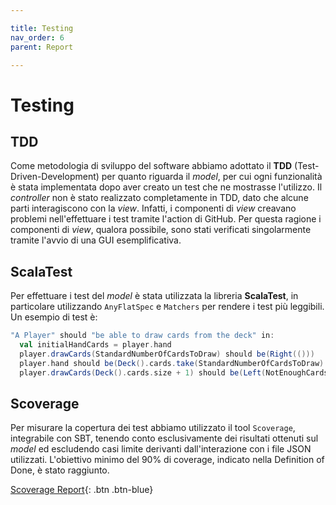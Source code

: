 ```yaml
---

title: Testing
nav_order: 6
parent: Report

---
```


# Testing

## TDD

Come metodologia di sviluppo del software abbiamo adottato il **TDD** (Test-Driven-Development) per quanto riguarda il
*model*, per cui ogni funzionalità è stata implementata dopo aver creato un test che ne mostrasse l'utilizzo. Il
*controller* non è stato realizzato completamente in TDD, dato che alcune parti interagiscono con la *view*. Infatti, i
componenti di *view* creavano problemi nell'effettuare i test tramite l'action di GitHub. Per questa ragione i
componenti di *view*, qualora possibile, sono stati verificati singolarmente tramite l'avvio di una GUI esemplificativa.

## ScalaTest

Per effettuare i test del *model* è stata utilizzata la libreria **ScalaTest**, in particolare utilizzando `AnyFlatSpec`
e `Matchers` per rendere i test più leggibili. Un esempio di test è:
```scala 3
"A Player" should "be able to draw cards from the deck" in:
  val initialHandCards = player.hand
  player.drawCards(StandardNumberOfCardsToDraw) should be(Right(()))
  player.hand should be(Deck().cards.take(StandardNumberOfCardsToDraw) ++: initialHandCards)
  player.drawCards(Deck().cards.size + 1) should be(Left(NotEnoughCardsInTheDeck))
```

## Scoverage

Per misurare la copertura dei test abbiamo utilizzato il tool `Scoverage`, integrabile con SBT, tenendo conto
esclusivamente dei risultati ottenuti sul *model* ed escludendo casi limite derivanti dall'interazione con i file JSON
utilizzati. L'obiettivo minimo del 90% di coverage, indicato nella Definition of Done, è stato raggiunto.

[Scoverage Report](scoverage-report/index.html){: .btn .btn-blue}